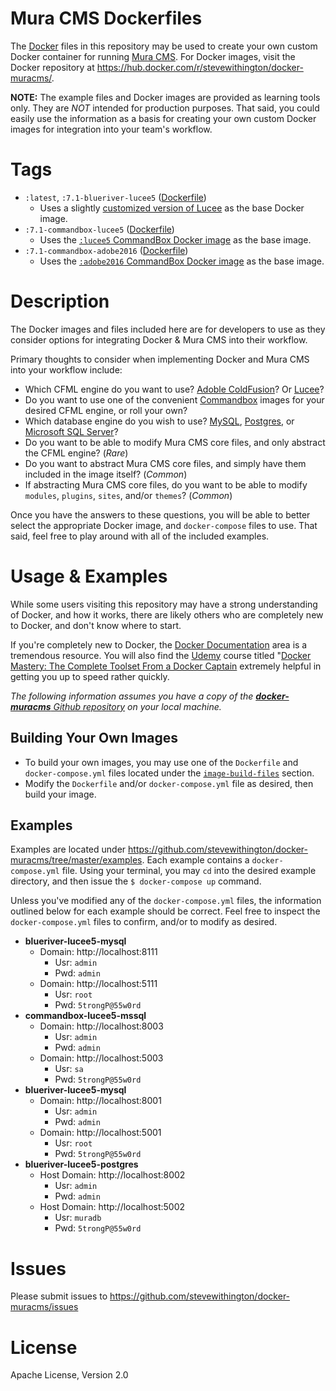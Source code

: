 # Mura CMS Dockerfiles

The [Docker](https://www.docker.com/) files in this repository may be used to create your own custom Docker container for running [Mura CMS](http://www.getmura.com/). For Docker images, visit the Docker repository at https://hub.docker.com/r/stevewithington/docker-muracms/.

**NOTE:** The example files and Docker images are provided as learning tools only. They are *NOT* intended for production purposes. That said, you could easily use the information as a basis for creating your own custom Docker images for integration into your team's workflow.

# Tags
* `:latest`, `:7.1-blueriver-lucee5` ([Dockerfile](https://github.com/stevewithington/docker-muracms/blob/master/image-build-files/blueriver-lucee5/Dockerfile))
    * Uses a slightly [customized version of Lucee](https://hub.docker.com/r/blueriver/lucee/) as the base Docker image.
* `:7.1-commandbox-lucee5` ([Dockerfile](https://github.com/stevewithington/docker-muracms/blob/master/image-build-files/commandbox-lucee5/Dockerfile))
    * Uses the [`:lucee5` CommandBox Docker image](https://hub.docker.com/r/ortussolutions/commandbox/) as the base image.
* `:7.1-commandbox-adobe2016` ([Dockerfile](https://github.com/stevewithington/docker-muracms/blob/master/image-build-files/adobe2016/Dockerfile))
    * Uses the [`:adobe2016` CommandBox Docker image](https://hub.docker.com/r/ortussolutions/commandbox/) as the base image.

# Description
The Docker images and files included here are for developers to use as they consider options for integrating Docker & Mura CMS into their workflow. 

Primary thoughts to consider when implementing Docker and Mura CMS into your workflow include:

* Which CFML engine do you want to use? [Adoble ColdFusion](http://www.adobe.com/products/coldfusion-family.html)? Or [Lucee](http://lucee.org/)?
* Do you want to use one of the convenient [Commandbox](https://hub.docker.com/r/ortussolutions/commandbox/) images for your desired CFML engine, or roll your own?
* Which database engine do you wish to use? [MySQL](https://hub.docker.com/_/mysql/), [Postgres](https://hub.docker.com/_/postgres/), or [Microsoft SQL Server](https://hub.docker.com/r/microsoft/mssql-server-linux/)?
* Do you want to be able to modify Mura CMS core files, and only abstract the CFML engine? (*Rare*)
* Do you want to abstract Mura CMS core files, and simply have them included in the image itself? (*Common*)
* If abstracting Mura CMS core files, do you want to be able to modify `modules`, `plugins`, `sites`, and/or `themes`? (*Common*)

Once you have the answers to these questions, you will be able to better select the appropriate Docker image, and `docker-compose` files to use. That said, feel free to play around with all of the included examples.

# Usage & Examples
While some users visiting this repository may have a strong understanding of Docker, and how it works, there are likely others who are completely new to Docker, and don't know where to start. 

If you're completely new to Docker, the [Docker Documentation](https://docs.docker.com/) area is a tremendous resource. You will also find the [Udemy](https://www.udemy.com) course titled "[Docker Mastery: The Complete Toolset From a Docker Captain](https://www.udemy.com/docker-mastery/) extremely helpful in getting you up to speed rather quickly.

*The following information assumes you have a copy of the [**docker-muracms** Github repository](https://github.com/stevewithington/docker-muracms) on your local machine.*

## Building Your Own Images
* To build your own images, you may use one of the `Dockerfile` and `docker-compose.yml` files located under the [`image-build-files`](https://github.com/stevewithington/docker-muracms/blob/master/image-build-files/) section.
* Modify the `Dockerfile` and/or `docker-compose.yml` file as desired, then build your image.

## Examples
Examples are located under https://github.com/stevewithington/docker-muracms/tree/master/examples. Each example contains a `docker-compose.yml` file. Using your terminal, you may `cd` into the desired example directory, and then issue the `$ docker-compose up` command. 

Unless you've modified any of the `docker-compose.yml` files, the information outlined below for each example should be correct. Feel free to inspect the `docker-compose.yml` files to confirm, and/or to modify as desired.

* **blueriver-lucee5-mysql**
    * Domain: http://localhost:8111
        * Usr: `admin`
        * Pwd: `admin`
    * Domain: http://localhost:5111
        * Usr: `root`
        * Pwd: `5trongP@55w0rd`
* **commandbox-lucee5-mssql**
    * Domain: http://localhost:8003
        * Usr: `admin`
        * Pwd: `admin`
    * Domain: http://localhost:5003
        * Usr: `sa`
        * Pwd: `5trongP@55w0rd`
* **blueriver-lucee5-mysql**
    * Domain: http://localhost:8001
        * Usr: `admin`
        * Pwd: `admin`
    * Domain: http://localhost:5001
        * Usr: `root`
        * Pwd: `5trongP@55w0rd`
* **blueriver-lucee5-postgres**
    * Host Domain: http://localhost:8002
        * Usr: `admin`
        * Pwd: `admin`
    * Host Domain: http://localhost:5002
        * Usr: `muradb`
        * Pwd: `5trongP@55w0rd`

# Issues
Please submit issues to https://github.com/stevewithington/docker-muracms/issues

# License
Apache License, Version 2.0